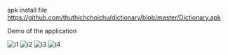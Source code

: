 apk install file https://github.com/thuthichchoichu/dictionary/blob/master/Dictionary.apk

Demo of the application


![i1](https://user-images.githubusercontent.com/92613762/157404309-f86e62ea-b8f2-4ee4-94ea-cd25f5008a74.png)
![i2](https://user-images.githubusercontent.com/92613762/157404322-544291a0-8691-45f4-bef9-43658ec336ef.png)
![i3](https://user-images.githubusercontent.com/92613762/157404323-38602d1a-3cc5-4f87-8aa3-c7350b99bba7.png)
![i4](https://user-images.githubusercontent.com/92613762/157404326-a178f4fa-83c4-4b0f-af6a-6eb0fb6342d4.png)
